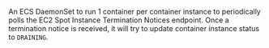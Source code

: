 An ECS DaemonSet to run 1 container per container instance to periodically polls the EC2 Spot Instance Termination Notices endpoint.
Once a termination notice is received, it will try to update container instance status to `DRAINING`.
